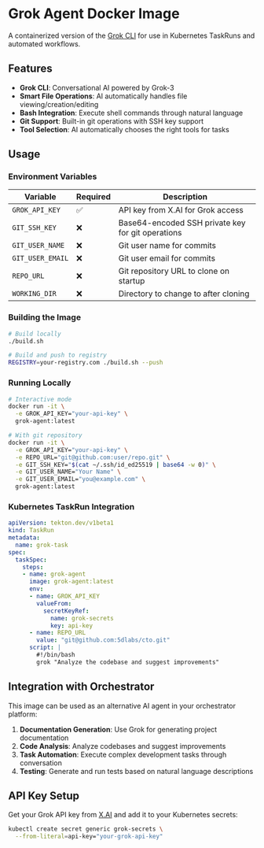 # Grok Agent Docker Image

A containerized version of the [Grok CLI](https://github.com/superagent-ai/grok-cli) for use in Kubernetes TaskRuns and automated workflows.

## Features

- **Grok CLI**: Conversational AI powered by Grok-3
- **Smart File Operations**: AI automatically handles file viewing/creation/editing
- **Bash Integration**: Execute shell commands through natural language
- **Git Support**: Built-in git operations with SSH key support
- **Tool Selection**: AI automatically chooses the right tools for tasks

## Usage

### Environment Variables

| Variable | Required | Description |
|----------|----------|-------------|
| `GROK_API_KEY` | ✅ | API key from X.AI for Grok access |
| `GIT_SSH_KEY` | ❌ | Base64-encoded SSH private key for git operations |
| `GIT_USER_NAME` | ❌ | Git user name for commits |
| `GIT_USER_EMAIL` | ❌ | Git user email for commits |
| `REPO_URL` | ❌ | Git repository URL to clone on startup |
| `WORKING_DIR` | ❌ | Directory to change to after cloning |

### Building the Image

```bash
# Build locally
./build.sh

# Build and push to registry
REGISTRY=your-registry.com ./build.sh --push
```

### Running Locally

```bash
# Interactive mode
docker run -it \
  -e GROK_API_KEY="your-api-key" \
  grok-agent:latest

# With git repository
docker run -it \
  -e GROK_API_KEY="your-api-key" \
  -e REPO_URL="git@github.com:user/repo.git" \
  -e GIT_SSH_KEY="$(cat ~/.ssh/id_ed25519 | base64 -w 0)" \
  -e GIT_USER_NAME="Your Name" \
  -e GIT_USER_EMAIL="you@example.com" \
  grok-agent:latest
```

### Kubernetes TaskRun Integration

```yaml
apiVersion: tekton.dev/v1beta1
kind: TaskRun
metadata:
  name: grok-task
spec:
  taskSpec:
    steps:
    - name: grok-agent
      image: grok-agent:latest
      env:
      - name: GROK_API_KEY
        valueFrom:
          secretKeyRef:
            name: grok-secrets
            key: api-key
      - name: REPO_URL
        value: "git@github.com:5dlabs/cto.git"
      script: |
        #!/bin/bash
        grok "Analyze the codebase and suggest improvements"
```

## Integration with Orchestrator

This image can be used as an alternative AI agent in your orchestrator platform:

1. **Documentation Generation**: Use Grok for generating project documentation
2. **Code Analysis**: Analyze codebases and suggest improvements
3. **Task Automation**: Execute complex development tasks through conversation
4. **Testing**: Generate and run tests based on natural language descriptions

## API Key Setup

Get your Grok API key from [X.AI](https://x.ai) and add it to your Kubernetes secrets:

```bash
kubectl create secret generic grok-secrets \
  --from-literal=api-key="your-grok-api-key"
```